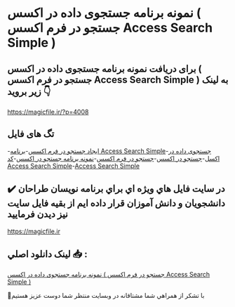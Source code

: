 #  نمونه برنامه جستجوی داده در اکسس ( جستجو در فرم اکسس Access Search Simple )

## برای دریافت  نمونه برنامه جستجوی داده در اکسس ( جستجو در فرم اکسس Access Search Simple ) به لینک زیر بروید 👇

https://magicfile.ir/?p=4008

## تگ های فایل

-[ایجاد جستجو در فرم اکسس](https://magicfile.ir/product/accesssearch-simple/)-[برنامه Access Search Simple](https://magicfile.ir/product/accesssearch-simple/)-[جستجوی داده در اکسل](https://magicfile.ir/product/accesssearch-simple/)-[جستجو در اکسس](https://magicfile.ir/product/accesssearch-simple/)-[جستجو در فرم اکسس](https://magicfile.ir/product/accesssearch-simple/)-[نمونه برنامه جستجو در اکسس](https://magicfile.ir/product/accesssearch-simple/)-[کد Access Search Simple](https://magicfile.ir/product/accesssearch-simple/)-[Access Search Simple](https://magicfile.ir/product/accesssearch-simple/)

## ✔️ در سايت فايل هاي ويژه اي براي برنامه نويسان طراحان دانشجويان و دانش آموزان قرار داده ايم از بقيه فايل سايت نيز ديدن فرماييد

https://magicfile.ir


## لينک دانلود اصلي 📥 :

[ نمونه برنامه جستجوی داده در اکسس ( جستجو در فرم اکسس Access Search Simple )](https://magicfile.ir/product/accesssearch-simple/) 


🙏با تشکر از همراهي شما مشتاقانه در وبسایت منتظر شما دوست عزیز هستیم

